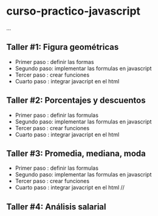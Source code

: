 # curso-practico-javascript

...

## Taller #1: Figura geométricas

- Primer paso : definir las formas
- Segundo paso: implementar las formulas en javascript
- Tercer paso : crear funciones
- Cuarto paso : integrar javacript en el html



## Taller #2: Porcentajes y descuentos

- Primer paso : definir las formulas
- Segundo paso: implementar las formulas en javascript
- Tercer paso : crear funciones
- Cuarto paso : integrar javacript en el html



## Taller #3: Promedia, mediana, moda

- Primer paso : definir las formulas
- Segundo paso: implementar las formulas en javascript
- Tercer paso : crear funciones
- Cuarto paso : integrar javacript en el html //



## Taller #4: Análisis salarial